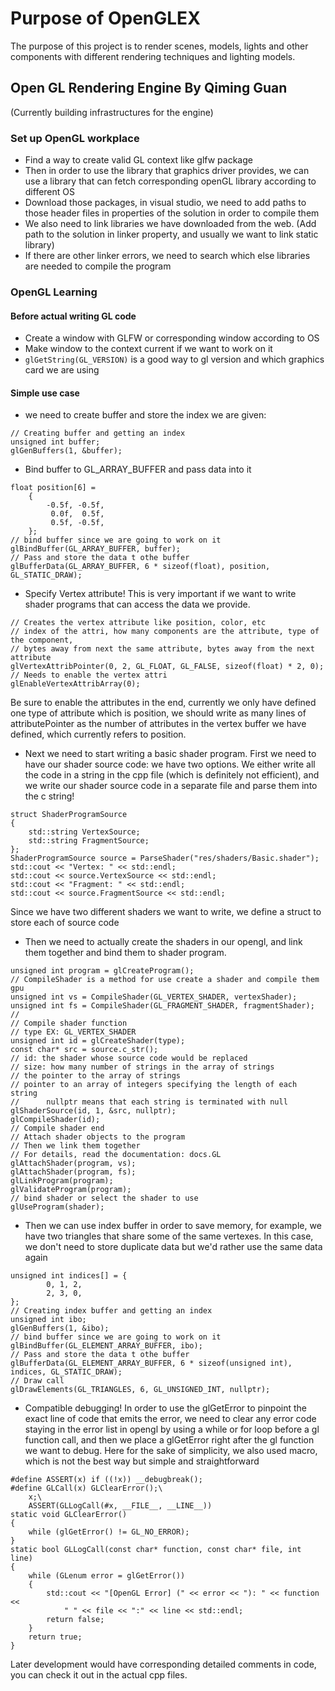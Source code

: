 # Purpose of OpenGLEX

The purpose of this project is to render scenes, models, lights and other components with different rendering techniques and lighting models.

## Open GL Rendering Engine By Qiming Guan

(Currently building infrastructures for the engine)

### Set up OpenGL workplace

- Find a way to create valid GL context like glfw package
- Then in order to use the library that graphics driver provides, we can use a
  library that can fetch corresponding openGL library according to different OS
- Download those packages, in visual studio, we need to add paths to those header
  files in properties of the solution in order to compile them
- We also need to link libraries we have downloaded from the web. (Add path to the solution in linker property, and usually we want to link static library)
- If there are other linker errors, we need to search which else libraries are needed to compile the program

### OpenGL Learning

#### Before actual writing GL code

- Create a window with GLFW or corresponding window according to OS
- Make window to the context current if we want to work on it
- `glGetString(GL_VERSION)` is a good way to gl version and which graphics card we are using

#### Simple use case

- we need to create buffer and store the index we are given:
```
// Creating buffer and getting an index
unsigned int buffer;
glGenBuffers(1, &buffer);
```
- Bind buffer to GL_ARRAY_BUFFER and pass data into it
```
float position[6] =
    {
        -0.5f, -0.5f,
         0.0f,  0.5f,
         0.5f, -0.5f,
    };
// bind buffer since we are going to work on it
glBindBuffer(GL_ARRAY_BUFFER, buffer);
// Pass and store the data t othe buffer
glBufferData(GL_ARRAY_BUFFER, 6 * sizeof(float), position, GL_STATIC_DRAW);
```
- Specify Vertex attribute! This is very important if we want to write shader programs that can access the data we provide.
```
// Creates the vertex attribute like position, color, etc
// index of the attri, how many components are the attribute, type of the component,
// bytes away from next the same attribute, bytes away from the next attribute
glVertexAttribPointer(0, 2, GL_FLOAT, GL_FALSE, sizeof(float) * 2, 0);
// Needs to enable the vertex attri
glEnableVertexAttribArray(0);
```
Be sure to enable the attributes in the end, currently we only have defined one type of attribute which is position, we should write as many lines of attributePointer as the number of attributes in the vertex buffer we have defined, which currently refers to position.

- Next we need to start writing a basic shader program. First we need to have our shader source code: we have two options. We either write all the code in a string in the cpp file (which is definitely not efficient), and we write our shader source code in a separate file and parse them into the c string!
```
struct ShaderProgramSource
{
    std::string VertexSource;
    std::string FragmentSource;
};
ShaderProgramSource source = ParseShader("res/shaders/Basic.shader");
std::cout << "Vertex: " << std::endl;
std::cout << source.VertexSource << std::endl;
std::cout << "Fragment: " << std::endl;
std::cout << source.FragmentSource << std::endl;
```
Since we have two different shaders we want to write, we define a struct to store each of source code

- Then we need to actually create the shaders in our opengl, and link them together and bind them to shader program.
```
unsigned int program = glCreateProgram();
// CompileShader is a method for use create a shader and compile them gpu
unsigned int vs = CompileShader(GL_VERTEX_SHADER, vertexShader);
unsigned int fs = CompileShader(GL_FRAGMENT_SHADER, fragmentShader);
//
// Compile shader function
// type EX: GL_VERTEX_SHADER
unsigned int id = glCreateShader(type);
const char* src = source.c_str();
// id: the shader whose source code would be replaced
// size: how many number of strings in the array of strings
// the pointer to the array of strings
// pointer to an array of integers specifying the length of each string
//      nullptr means that each string is terminated with null
glShaderSource(id, 1, &src, nullptr);
glCompileShader(id);
// Compile shader end
// Attach shader objects to the program
// Then we link them together
// For details, read the documentation: docs.GL
glAttachShader(program, vs);
glAttachShader(program, fs);
glLinkProgram(program);
glValidateProgram(program);
// bind shader or select the shader to use
glUseProgram(shader);
```

- Then we can use index buffer in order to save memory, for example, we have two triangles that share some of the same vertexes. In this case, we don't need to store duplicate data but we'd rather use the same data again
```
unsigned int indices[] = {
        0, 1, 2,
        2, 3, 0,
};
// Creating index buffer and getting an index
unsigned int ibo;
glGenBuffers(1, &ibo);
// bind buffer since we are going to work on it
glBindBuffer(GL_ELEMENT_ARRAY_BUFFER, ibo);
// Pass and store the data t othe buffer
glBufferData(GL_ELEMENT_ARRAY_BUFFER, 6 * sizeof(unsigned int), indices, GL_STATIC_DRAW);
// Draw call
glDrawElements(GL_TRIANGLES, 6, GL_UNSIGNED_INT, nullptr);
```

- Compatible debugging! In order to use the glGetError to pinpoint the exact line of code that emits the error, we need to clear any error code staying in the error list in opengl by using a while or for loop before a gl function call, and then we place a glGetError right after the gl function we want to debug. Here for the sake of simplicity, we also used macro, which is not the best way but simple and straightforward
```
#define ASSERT(x) if ((!x)) __debugbreak();
#define GLCall(x) GLClearError();\
    x;\
    ASSERT(GLLogCall(#x, __FILE__, __LINE__))
static void GLClearError()
{
    while (glGetError() != GL_NO_ERROR);
}
static bool GLLogCall(const char* function, const char* file, int line)
{
    while (GLenum error = glGetError())
    {
        std::cout << "[OpenGL Error] (" << error << "): " << function <<
            " " << file << ":" << line << std::endl;
        return false;
    }
    return true;
}
```
Later development would have corresponding detailed comments in code,
you can check it out in the actual cpp files.
